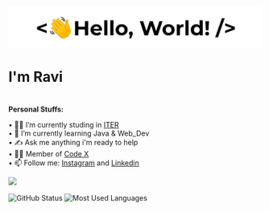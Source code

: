<img src="https://github.com/Raviruler/Raviruler/blob/main/assets/hello.gif"/>
<div allign="center"><h1>I'm Ravi<h1></div>
<b>Personal Stuffs:</b>  

• 👨‍🎓 I’m currently studing in [ITER](https://www.soa.ac.in/iter)  
• 🌱 I’m currently learning Java & Web_Dev  
• ✍ Ask me anything i'm ready to help  
• 👨‍💻 Member of [Code X](https://github.com/codex-iter)  
• 📫 Follow me: [Instagram](https://www.instagram.com/__Raviruler__/) and [Linkedin](https://www.linkedin.com/in/ravi-kumar-prasad-16b1881ba/) 

![](https://komarev.com/ghpvc/?username=Raviruler&color=green)

<img src="https://github-readme-stats.vercel.app/api?username=Raviruler&count_private=true&show_icons=true&theme=radical" alt="GitHub Status"/>
<img src = "https://github-readme-stats.vercel.app/api/top-langs/?username=Raviruler&show_icons=true&layout=compact&theme=radical" alt="Most Used Languages">
